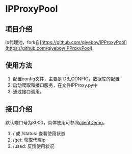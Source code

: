 ﻿# IPProxyPool

## 项目介绍
ip代理池，fork自[https://github.com/qiyeboy/IPProxyPool](https://github.com/qiyeboy/IPProxyPool)

## 使用方法
1. 配置config文件，主要是 DB_CONFIG，数据库的配置
2. 启动爬取和接口服务，在文件IPProxy.py中
3. 通过接口调用。

## 接口介绍
默认端口号为8000，具体使用可参照[clientDemo](https://github.com/monkeysjourney/IPProxyPool/tree/master/clientDemo)。

1. / 或 /status: 查看使用状态
2. /get: 获取代理ip
3. /used: 反馈使用状况